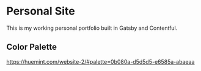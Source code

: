 
# Personal Site
This is my working personal portfolio built in Gatsby and Contentful.

## Color Palette
https://huemint.com/website-2/#palette=0b080a-d5d5d5-e6585a-abaeaa
